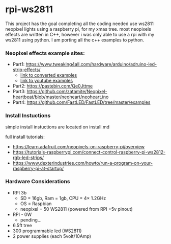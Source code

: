 # rpi-ws2811
This project has the goal completing all the coding needed use ws2811 neopixel lights using a raspberry pi, for my xmas tree. most neopixels effects are written in C++, however i was only able to use a rpi with my ws2811 using python. I am porting all the c++ examples to python. 

### Neopixel effects example sites:
- Part1: https://www.tweaking4all.com/hardware/arduino/adruino-led-strip-effects/ 
  - [link to converted examples](https://github.com/DanStach/rpi-ws2811/blob/master/neopixel-part1.py)
  - [link to youtube examples](https://www.youtube.com/playlist?list=PLR6vpg1z3g54VD0OQa2YCt2Ik6PuQkrXO)
- Part2: https://pastebin.com/Qe0Jttme
- Part3: https://github.com/zatamite/Neopixel-heartbeat/blob/master/neoheart/neoheart.ino
- Part4: https://github.com/FastLED/FastLED/tree/master/examples

### Install Instuctions
simple install instuctions are located on install.md

full install tutorials:
 - https://learn.adafruit.com/neopixels-on-raspberry-pi/overview
 - https://tutorials-raspberrypi.com/connect-control-raspberry-pi-ws2812-rgb-led-strips/
 - https://www.dexterindustries.com/howto/run-a-program-on-your-raspberry-pi-at-startup/
 
### Hardware Considerations
- RPI 3b 
  - SD = 16gb, Ram = 1gb,  CPU = 4× 1.2GHz
  - OS = Raspbian
  - neopixel = 50 WS2811 (powered from RPI +5v pinout)
- RPI - 0W
  - pending...
- 6.5ft tree
- 300 programmable led (WS2811)
- 2 power supplies (each 5volt/10Amp)
